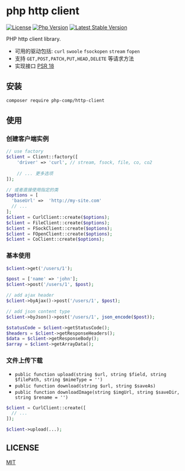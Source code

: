 # php http client 

[![License](https://img.shields.io/packagist/l/php-comp/http-client.svg?style=flat-square)](LICENSE)
[![Php Version](https://img.shields.io/badge/php-%3E=7.0-brightgreen.svg?maxAge=2592000)](https://packagist.org/packages/php-comp/http-client)
[![Latest Stable Version](http://img.shields.io/packagist/v/php-comp/http-client.svg)](https://packagist.org/packages/php-comp/http-client)

PHP http client library.

- 可用的驱动包括: `curl` `swoole` `fsockopen` `stream` `fopen`
- 支持 `GET,POST,PATCH,PUT,HEAD,DELETE` 等请求方法
- 实现接口 [PSR 18](https://github.com/php-fig/http-client) 

## 安装

```bash
composer require php-comp/http-client
```

## 使用

### 创建客户端实例

```php
// use factory
$client = Client::factory([
    'driver' => 'curl', // stream, fsock, file, co, co2
    
    // ... 更多选项
]);

// 或者直接使用指定的类
$options = [
  'baseUrl' =>  'http://my-site.com'
  // ...
];
$client = CurlClient::create($options);
$client = FileClient::create($options);
$client = FSockClient::create($options);
$client = FOpenClient::create($options);
$client = CoClient::create($options);
```

### 基本使用

```php
$client->get('/users/1');

$post = ['name' => 'john'];
$client->post('/users/1', $post);

// add ajax header
$client->byAjax()->post('/users/1', $post);

// add json content type
$client->byJson()->post('/users/1', json_encode($post));

$statusCode = $client->getStatusCode();
$headers = $client->getResponseHeaders();
$data = $client->getResponseBody();
$array = $client->getArrayData();
```

### 文件上传下载

- `public function upload(string $url, string $field, string $filePath, string $mimeType = '')`
- `public function download(string $url, string $saveAs)`
- `public function downloadImage(string $imgUrl, string $saveDir, string $rename = '')`

```php
$client = CurlClient::create([
  // ...
]);

$client->upload(...);
```

## LICENSE

[MIT](LICENSE)

